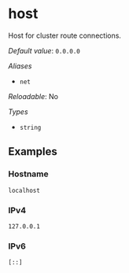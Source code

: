 # host

Host for cluster route connections.

*Default value*: `0.0.0.0`

*Aliases*

- `net`


*Reloadable*: No

*Types*

- `string`


## Examples

### Hostname
```
localhost
```
### IPv4
```
127.0.0.1
```
### IPv6
```
[::]
```

